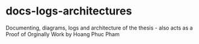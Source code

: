 # docs-logs-architectures
Documenting, diagrams, logs and architecture of the thesis - also acts as a Proof of Orginally Work by Hoang Phuc Pham
